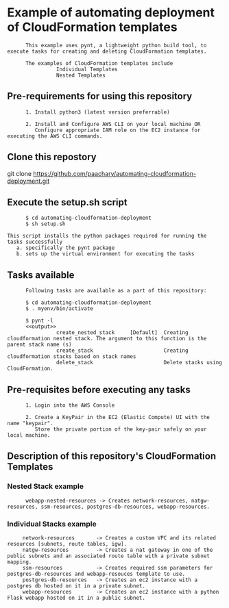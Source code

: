 #       Example of automating deployment of CloudFormation templates

          This example uses pynt, a lightweight python build tool, to execute tasks for creating and deleting CloudFormation templates.
          
          The examples of CloudFormation templates include 
                    Individual Templates
                    Nested Templates

## Pre-requirements for using this repository

          1. Install python3 (latest version preferrable)

          2. Install and Configure AWS CLI on your local machine OR 
             Configure appropriate IAM role on the EC2 instance for executing the AWS CLI commands.

## Clone this repostory

git clone https://github.com/paachary/automating-cloudformation-deployment.git

## Execute the setup.sh script
          
          $ cd automating-cloudformation-deployment 
          $ sh setup.sh
          
    This script installs the python packages required for running the tasks successfully
       a. specifically the pynt package
       b. sets up the virtual environment for executing the tasks

## Tasks available

          Following tasks are available as a part of this repository:
          
          $ cd automating-cloudformation-deployment 
          $ . myenv/bin/activate
          
          $ pynt -l
          <<output>>
                    create_nested_stack     [Default]  Creating cloudformation nested stack. The argument to this function is the parent stack name (s) 
                    create_stack                       Creating cloudformation stacks based on stack names 
                    delete_stack                       Delete stacks using CloudFormation.
          
## Pre-requisites before executing any tasks
          
          1. Login into the AWS Console
          
          2. Create a KeyPair in the EC2 (Elastic Compute) UI with the name "keypair".
             Store the private portion of the key-pair safely on your local machine.

## Description of this repository's CloudFormation Templates

### Nested Stack example

          webapp-nested-resources -> Creates network-resources, natgw-resources, ssm-resources, postgres-db-resources, webapp-resources. 

### Individual Stacks example

         network-resources       -> Creates a custom VPC and its related resources [subnets, route tables, igw].
         natgw-resources         -> Creates a nat gateway in one of the public subnets and an associated route table with a private subnet mapping.
         ssm-resources           -> Creates required ssm parameters for postgres-db-resources and webapp-resouces template to use.
         postgres-db-resources   -> Creates an ec2 instance with a postgres db hosted on it in a private subnet.
         webapp-resources        -> Creates an ec2 instance with a python Flask webapp hosted on it in a public subnet.


